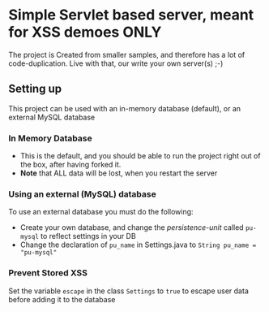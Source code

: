 # Simple Servlet based server, meant for XSS demoes ONLY
The project is Created from smaller samples, and therefore has a lot of code-duplication. Live with that, our write your own server(s) ;-)
  
## Setting up
This project can be used with an in-memory database (default), or an external MySQL database

### In Memory Database
- This is the default, and you should be able to run the project right out of the box, after having forked it.
- **Note** that ALL data will be lost, when you restart the server

### Using an external (MySQL) database
To use an external database you must do the following:
- Create your own database, and change the _persistence-unit_ called `pu-mysql` to reflect settings in your DB
- Change the declaration of `pu_name` in Settings.java to `String pu_name = "pu-mysql"`

### Prevent Stored XSS
Set the variable `escape` in the class `Settings` to `true` to escape user data before adding it to the database
